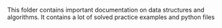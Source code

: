 This folder contains important documentation on data structures and algorithms.
It contains a lot of solved practice examples and python files
